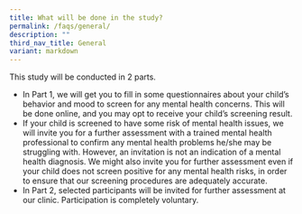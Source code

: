```yaml
---
title: What will be done in the study?
permalink: /faqs/general/
description: ""
third_nav_title: General
variant: markdown
---
```

This study will be conducted in 2 parts.
* In Part 1, we will get you to fill in some questionnaires about your child’s behavior and mood to screen for any mental health concerns. This will be done online, and you may opt to receive your child’s screening result.
*  If your child is screened to have some risk of mental health issues, we will invite you for a further assessment with a trained mental health professional to confirm any mental health problems he/she may be struggling with. However, an invitation is not an indication of a mental health diagnosis. We might also invite you for further assessment even if your child does not screen positive for any mental health risks, in order to ensure that our screening procedures are adequately accurate.
*  In Part 2, selected participants will be invited for further assessment at our clinic. Participation is completely voluntary.